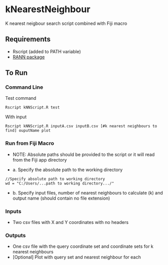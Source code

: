 # kNearestNeighbour
K nearest neigbour search script combined with Fiji macro

<h2>Requirements</h2>
  
* Rscript (added to PATH variable)
* [RANN package](https://rdrr.io/cran/RANN/man/nn2.html)

<h2>To Run</h2>
<h3>Command Line</h3>

Test command
```
Rscript kNNScript.R test
```

With input
```
Rscript kNNScript.R inputA.csv inputB.csv [#k nearest neighbours to find] ouputName plot
```

<h3>Run from Fiji Macro</h3>

* NOTE: Absolute paths should be provided to the script or it will read from the Fiji app directory

* a. Specify the absolute path to the working directory
```
//Specify absolute path to working directory
wd = "C:/Users/...path to working directory.../"
```

* b. Specify input files, number of nearest neighbours to calculate (k) and output name (should contain no file extension)

<h3>Inputs</h3>

* Two csv files with X and Y coordinates with no headers

<h3>Outputs</h3>

* One csv file with the query coordinate set and coordinate sets for k nearest neighbours
* [Optional] Plot with query set and nearest neighbour for each
